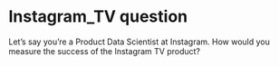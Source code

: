 # Instagram_TV question
   Let’s say you’re a Product Data Scientist at Instagram. How would you measure the success of the Instagram TV product?
